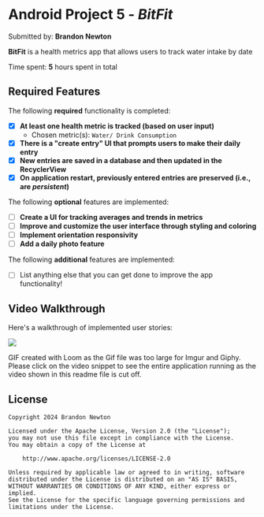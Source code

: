 # Android Project 5 - *BitFit*

Submitted by: **Brandon Newton**

**BitFit** is a health metrics app that allows users to track water intake by date

Time spent: **5** hours spent in total

## Required Features

The following **required** functionality is completed:

- [x] **At least one health metric is tracked (based on user input)**
  - Chosen metric(s): `Water/ Drink Consumption`
- [x] **There is a "create entry" UI that prompts users to make their daily entry**
- [x] **New entries are saved in a database and then updated in the RecyclerView**
- [x] **On application restart, previously entered entries are preserved (i.e., are *persistent*)**
 
The following **optional** features are implemented:

- [ ] **Create a UI for tracking averages and trends in metrics**
- [ ] **Improve and customize the user interface through styling and coloring**
- [ ] **Implement orientation responsivity**
- [ ] **Add a daily photo feature**

The following **additional** features are implemented:

- [ ] List anything else that you can get done to improve the app functionality!

## Video Walkthrough

Here's a walkthrough of implemented user stories:

<a href="https://www.loom.com/share/b0e63c4237c2401e9076c665a92dd9e7">
    <img style="max-width:300px;" src="https://cdn.loom.com/sessions/thumbnails/b0e63c4237c2401e9076c665a92dd9e7-with-play.gif">
</a>

<!-- Replace this with whatever GIF tool you used! -->


GIF created with Loom as the Gif file was too large for Imgur and Giphy. Please click on the video snippet to see the entire application running as the video shown in this readme file is cut off. 


## License

    Copyright 2024 Brandon Newton

    Licensed under the Apache License, Version 2.0 (the "License");
    you may not use this file except in compliance with the License.
    You may obtain a copy of the License at

        http://www.apache.org/licenses/LICENSE-2.0

    Unless required by applicable law or agreed to in writing, software
    distributed under the License is distributed on an "AS IS" BASIS,
    WITHOUT WARRANTIES OR CONDITIONS OF ANY KIND, either express or implied.
    See the License for the specific language governing permissions and
    limitations under the License.
